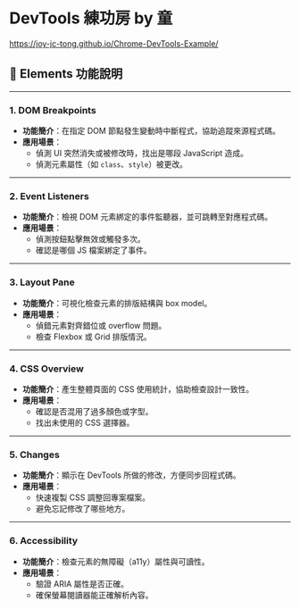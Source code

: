 # DevTools 練功房 by 童
https://joy-jc-tong.github.io/Chrome-DevTools-Example/

## 📘 Elements 功能說明
---
### 1. DOM Breakpoints
- **功能簡介**：在指定 DOM 節點發生變動時中斷程式，協助追蹤來源程式碼。  
- **應用場景**：  
  - 偵測 UI 突然消失或被修改時，找出是哪段 JavaScript 造成。  
  - 偵測元素屬性（如 `class`、`style`）被更改。
---

### 2. Event Listeners
- **功能簡介**：檢視 DOM 元素綁定的事件監聽器，並可跳轉至對應程式碼。  
- **應用場景**：  
  - 偵測按鈕點擊無效或觸發多次。  
  - 確認是哪個 JS 檔案綁定了事件。  
---

### 3. Layout Pane
- **功能簡介**：可視化檢查元素的排版結構與 box model。  
- **應用場景**：  
  - 偵錯元素對齊錯位或 overflow 問題。  
  - 檢查 Flexbox 或 Grid 排版情況。  
---

### 4. CSS Overview
- **功能簡介**：產生整體頁面的 CSS 使用統計，協助檢查設計一致性。  
- **應用場景**：  
  - 確認是否混用了過多顏色或字型。  
  - 找出未使用的 CSS 選擇器。  
---

### 5. Changes
- **功能簡介**：顯示在 DevTools 所做的修改，方便同步回程式碼。  
- **應用場景**：  
  - 快速複製 CSS 調整回專案檔案。  
  - 避免忘記修改了哪些地方。  
---

### 6. Accessibility
- **功能簡介**：檢查元素的無障礙（a11y）屬性與可讀性。  
- **應用場景**：  
  - 驗證 ARIA 屬性是否正確。  
  - 確保螢幕閱讀器能正確解析內容。  

